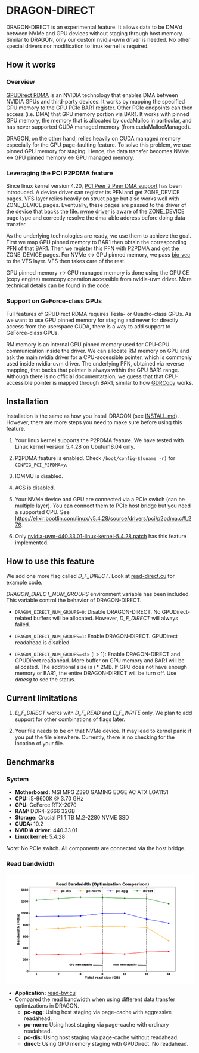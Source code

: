# DRAGON-DIRECT

DRAGON-DIRECT is an experimental feature. It allows data to be DMA'd between
NVMe and GPU devices without staging through host memory. Similar to DRAGON,
only our custom nvidia-uvm driver is needed. No other special drivers nor
modification to linux kernel is required.

## How it works

### Overview

[GPUDirect RDMA](https://docs.nvidia.com/cuda/gpudirect-rdma/) is an NVIDIA
technology that enables DMA between NVIDIA GPUs and third-party devices. It
works by mapping the specified GPU memory to the GPU PCIe BAR1 register. Other
PCIe endpoints can then access (i.e. DMA) that GPU memory portion via BAR1. It
works with pinned GPU memory, the memory that is allocated by cudaMalloc in
particular, and has never supported CUDA managed memory (from
cudaMallocManaged).

DRAGON, on the other hand, relies heavily on CUDA managed memory especially for
the GPU page-faulting feature. To solve this problem, we use pinned GPU memory
for staging. Hence, the data transfer becomes NVMe <-> GPU pinned memory <-> GPU
managed memory.

### Leveraging the PCI P2PDMA feature

Since linux kernel version 4.20, [PCI Peer 2 Peer DMA
support](https://elixir.bootlin.com/linux/v5.4.28/source/drivers/pci/p2pdma.c)
has been introduced. A device driver can register its PFN and get ZONE\_DEVICE
pages. VFS layer relies heavily on struct page but also works well with
ZONE\_DEVICE pages. Eventually, these pages are passed to the driver of the
device that backs the file. [nvme
driver](https://elixir.bootlin.com/linux/v5.4.28/source/drivers/nvme/host/pci.c#L826)
is aware of the ZONE\_DEVICE page type and correctly resolve the dma-able
address before doing data transfer. 

As the underlying technologies are ready, we use them to achieve the goal. First
we map GPU pinned memory to BAR1 then obtain the corresponding PFN of that BAR1.
Then we register this PFN with P2PDMA and get the ZONE\_DEVICE pages. For NVMe
<-> GPU pinned memory, we pass
[bio\_vec](https://elixir.bootlin.com/linux/v5.4.28/source/include/linux/bvec.h#L18)
to the VFS layer. VFS then takes care of the rest.

GPU pinned memory <-> GPU managed memory is done using the GPU CE (copy engine)
memcopy operation accessible from nvidia-uvm driver. More technical details can
be found in the code.

### Support on GeForce-class GPUs

Full features of GPUDirect RDMA requires Tesla- or Quadro-class GPUs. As we want
to use GPU pinned memory for staging and never for directly access from the
userspace CUDA, there is a way to add support to GeForce-class GPUs.

RM memory is an internal GPU pinned memory used for CPU-GPU communication inside
the driver. We can allocate RM memory on GPU and ask the main nvidia driver for
a CPU-accessible pointer, which is commonly used inside nvidia-uvm driver. The
underlying PFN, obtained via reverse mapping, that backs that pointer is always
within the GPU BAR1 range. Although there is no official documentataion, we
guess that that CPU-accessible pointer is mapped through BAR1, similar to how
[GDRCopy](https://github.com/NVIDIA/gdrcopy) works.

## Installation

Installation is the same as how you install DRAGON (see
[INSTALL.md](../INSTALL.md)). However, there are more steps you need to
make sure before using this feature.

1. Your linux kernel supports the P2PDMA feature. We have tested with Linux
kernel version 5.4.28 on Ubutun18.04 only.

2. P2PDMA feature is enabled. Check `/boot/config-$(uname -r)` for
`CONFIG_PCI_P2PDMA=y`.

3. IOMMU is disabled.

4. ACS is disabled.

5. Your NVMe device and GPU are connected via a PCIe switch (can be multiple
layer). You can connect them to PCIe host bridge but you need a supported CPU.
See https://elixir.bootlin.com/linux/v5.4.28/source/drivers/pci/p2pdma.c#L276.

6. Only
[nvidia-uvm-440.33.01-linux-kernel-5.4.28.patch](../drivers/nvidia-uvm-440.33.01-linux-kernel-5.4.28.patch)
has this feature implemented.

## How to use this feature

We add one more flag called *D_F_DIRECT*. Look at
[read-direct.cu](../tests/sanity-basic/read-direct.cu) for example code.

*DRAGON_DIRECT_NUM_GROUPS* environment variable has been included. This variable
control the behavior of DRAGON-DIRECT.

- `DRAGON_DIRECT_NUM_GROUPS=0`: Disable DRAGON-DIRECT. No GPUDirect-related
  buffers will be allocated. However, *D_F_DIRECT* will always failed.

- `DRAGON_DIRECT_NUM_GROUPS=1`: Enable DRAGON-DIRECT. GPUDirect readahead is
  disabled.

- `DRAGON_DIRECT_NUM_GROUPS=<i>` (i > 1): Enable DRAGON-DIRECT and GPUDirect
  readahead. More buffer on GPU memory and BAR1 will be allocated. The
  additional size is i * 2MB. If GPU does not have enough memory or BAR1, the
  entire DRAGON-DIRECT will be turn off. Use *dmesg* to see the status.

## Current limitations

1. *D_F_DIRECT* works with *D_F_READ* and *D_F_WRITE* only. We plan to add
support for other combinations of flags later.

2. Your file needs to be on that NVMe device. It may lead to kernel panic if you
put the file elsewhere. Currently, there is no checking for the location of your
file.

## Benchmarks

### System

- **Motherboard:** MSI MPG Z390 GAMING EDGE AC ATX LGA1151
- **CPU:** i5-9600K @ 3.70 GHz
- **GPU:** GeForce RTX-2070
- **RAM:** DDR4-2666 32GB
- **Storage:** Crucial P1 1 TB M.2-2280 NVME SSD
- **CUDA:** 10.2
- **NVIDIA driver:** 440.33.01
- **Linux kernel:** 5.4.28

*Note:* No PCIe switch. All components are connected via the host bridge.

### Read bandwidth

![read-bw img](imgs/read-bw-pc-direct-comparison.png)

- **Application:** [read-bw.cu](../benchmarks/read-bw/read-bw.cu)
- Compared the read bandwidth when using different data transfer optimizations
  in DRAGON.
  - **pc-agg:** Using host staging via page-cache with aggressive readahead.
  - **pc-norm:** Using host staging via page-cache with ordinary readahead.
  - **pc-dis:** Using host staging via page-cache without readahead. 
  - **direct:** Using GPU memory staging with GPUDirect. No readahead.
